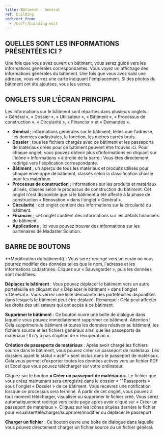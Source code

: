 ```yaml
---
title: Bâtiment - Général
ref: building
redirect_from:
  - /be/fr/building-edit
---
```


## QUELLES SONT LES INFORMATIONS PRÉSENTÉES ICI ?
Une fois que vous avez ouvert un bâtiment, vous serez guidé vers les informations générales correspondantes. Vous voyez un affichage des informations générales du bâtiment. Une fois que vous avez saisi une adresse, vous verrez une carte indiquant l'emplacement. Si des photos du bâtiment ont été ajoutées, vous les verrez.

## ONGLETS SUR L'ÉCRAN PRINCIPAL
Les informations sur le bâtiment sont réparties dans plusieurs onglets : « Général », « Dossier », « Utilisateur », « Bâtiment », « Processus de construction », « Circularité », « Financier » et « Demandes ».

- **Général** ; informations générales sur le bâtiment, telles que l'adresse, les données cadastrales, la fonction, les mètres carrés bruts.
- **Dossier** ; tous les fichiers chargés avec ce bâtiment et les passeports de matériaux créés pour ce bâtiment peuvent être trouvés ici. Pour chaque onglet, vous pouvez obtenir plus d'informations en cliquant sur l'icône « Informations » à droite de la barre : Vous êtes directement redirigé vers l'explication correspondante.
- **Bâtiment** ; un aperçu de tous les matériaux et produits utilisés pour chaque enveloppe de bâtiment, classés selon la classification choisie pour les matériaux.
- **Processus de construction** ; informations sur les produits et matériaux utilisés, classés selon le processus de construction du bâtiment. Cet onglet n'est disponible que si le bâtiment a été affecté à la phase de construction « Rénovation » dans l'onglet « Général ».
- **Circularité** ; cet onglet contient des informations sur la circularité du bâtiment.
- **Financier** ; cet onglet contient des informations sur les détails financiers du bâtiment.
- **Applications** ; ici vous pouvez trouver des informations sur les partenaires de Madaster Solution.

## BARRE DE BOUTONS
**Modification du bâtiment(( : Vous serez redirigé vers un écran où vous pourrez modifier des données telles que le nom, l'adresse et les informations cadastrales. Cliquez sur « Sauvegarder », puis les données sont modifiées.

**Déplacez le bâtiment** : Vous pouvez déplacer le bâtiment vers un autre portefeuille en cliquant sur « Déplacer le bâtiment » dans l'onglet « Général ». Vous verrez une liste déroulante des portefeuilles disponibles dans lesquels le bâtiment peut être déplacé. Remarque : Cela peut affecter les droits des utilisateurs qui ont accès à ce bâtiment.

**Supprimer le bâtiment** : Ce bouton ouvre une boîte de dialogue dans laquelle vous pouvez immédiatement supprimer ce bâtiment. Attention ! Cela supprimera le bâtiment et toutes les données relatives au bâtiment, les fichiers source et les fichiers généraux ainsi que les passeports de matériaux ! Il n'y a pas d'option de « récupération ».

**Création de passeports de matériaux** : Après avoir chargé les fichiers source dans le bâtiment, vous pouvez créer un passeport de matériaux. Les dossiers ayant le statut « actif » sont inclus dans le passeport de matériaux. Cela vous permet d'exporter toutes les données actives vers un fichier PDF et Excel que vous pouvez télécharger sur votre ordinateur.

Cliquez sur le bouton **« Créer un passeport de matériaux »**. Le fichier que vous créez maintenant sera enregistré dans le dossier « ""Passeports » sous l'onglet « Dossier » de ce bâtiment. Vous recevrez une notification lorsque ce processus sera terminé. À partir de cet onglet, vous pouvez à tout moment télécharger, visualiser ou supprimer le fichier créé. Vous serez automatiquement redirigé vers cette page après avoir cliqué sur « Créer un passeport de matériaux ». Cliquez sur les icônes situées derrière le fichier pour visualiser/télécharger/supprimer/modifier ou déplacer le passeport.

**Charger un fichier** : Ce bouton ouvre une boîte de dialogue dans laquelle vous pouvez directement charger un fichier source ou un fichier général.

